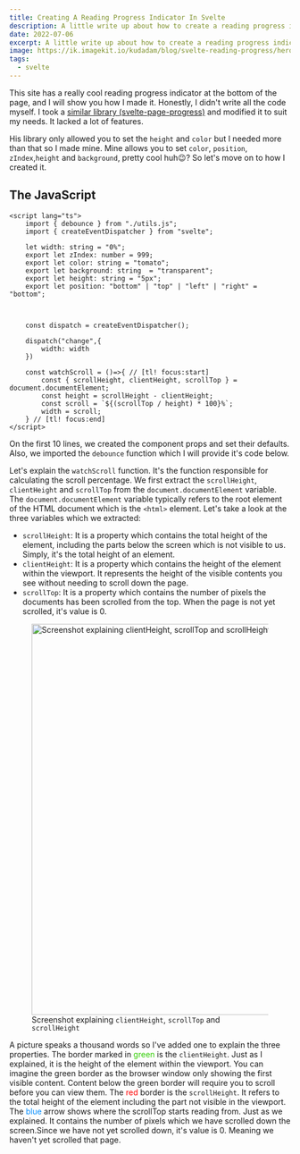 ```yaml
---
title: Creating A Reading Progress Indicator In Svelte
description: A little write up about how to create a reading progress indicator for Svelte
date: 2022-07-06
excerpt: A little write up about how to create a reading progress indicator for Svelte
image: https://ik.imagekit.io/kudadam/blog/svelte-reading-progress/hero
tags:
  - svelte
---
```


This site has a really cool reading progress indicator at the bottom of the page, and I will show you how I made it. Honestly, I didn't write all the code myself. I took a [similar library (svelte-page-progress)](https://www.npmjs.com/package/svelte-page-progress) and modified it to suit my needs. It lacked a lot of features.

His library only allowed you to set the `height` and `color` but I needed more than that so I made mine. Mine allows you to set `color`, `position`, `zIndex`,`height` and `background`, pretty cool huh:wink:? So let's move on to how I created it.

## The JavaScript

```svelte
<script lang="ts">
    import { debounce } from "./utils.js";
    import { createEventDispatcher } from "svelte";

    let width: string = "0%";
    export let zIndex: number = 999;
    export let color: string = "tomato";
    export let background: string  = "transparent";
    export let height: string = "5px";
    export let position: "bottom" | "top" | "left" | "right" = "bottom";

  

    const dispatch = createEventDispatcher();

	dispatch("change",{
		width: width
	})

    const watchScroll = ()=>{ // [tl! focus:start]
        const { scrollHeight, clientHeight, scrollTop } = document.documentElement;
        const height = scrollHeight - clientHeight;
        const scroll = `${(scrollTop / height) * 100}%`;
		width = scroll;  
	} // [tl! focus:end]
</script>
``` 

On the first 10 lines, we created the component props and set their defaults. Also, we imported the `debounce` function which I will provide it's code below.

Let's explain the `watchScroll` function. It's the function responsible for calculating the scroll percentage.
We first extract the `scrollHeight`, `clientHeight` and `scrollTop` from the `document.documentElement` variable. The `document.documentElement` variable typically refers to the root element of the HTML document which is the `<html>` element. Let's take a look at the three variables which we extracted:

- `scrollHeight`: It is a property which contains the total height of the element, including the parts below the screen which is not visible to us. Simply, it's the total height of an element.
- `clientHeight`: It is a property which contains the height of the element within the viewport. It represents the height of the visible contents you see without needing to scroll down the page.
- `scrollTop`: It is a property which contains the number of pixels the documents has been scrolled from the top. When the page is not yet scrolled, it's value is 0.

<figure>
  <img src="https://ik.imagekit.io/kudadam/blog/svelte-reading-progress/document_element.jpg" alt="Screenshot explaining clientHeight, scrollTop and scrollHeight" width="500" height="700">
  <figcaption>Screenshot explaining <code>clientHeight</code>, <code>scrollTop</code> and <code>scrollHeight</code></figcaption>
</figure>

A picture speaks a thousand words so I've added one to explain the three properties. The border marked in <span style="color:#30cd00">green</span> is the `clientHeight`. Just as I explained, it is the height of the element within the viewport. You can imagine the green border as the browser window only showing the first visible content. Content below the green border will require you to scroll before you can view them.
The <span style="color:#ff0001">red</span> border is the `scrollHeight`. It refers to the total height of the element including the part not visible in the viewport. The <span style="color:#018cfe">blue</span> arrow shows where the scrollTop starts reading from. Just as we explained. It contains the number of pixels which we have scrolled down the screen.Since we have not yet scrolled down, it's value is 0. Meaning we haven't yet scrolled that page.